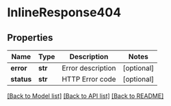 # InlineResponse404

## Properties
Name | Type | Description | Notes
------------ | ------------- | ------------- | -------------
**error** | **str** | Error description | [optional] 
**status** | **str** | HTTP Error code | [optional] 

[[Back to Model list]](../README.md#documentation-for-models) [[Back to API list]](../README.md#documentation-for-api-endpoints) [[Back to README]](../README.md)


